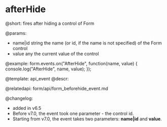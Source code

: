 afterHide
=============

@short:
fires after hiding a control of Form

@params:
- name|id		string		the name (or id, if the name is not specified) of the Form control
- value     any         the current value of the control


@example:
form.events.on("AfterHide", function(name, value) {
    console.log("AfterHide", name, value); 
});


@template: api_event
@descr:


@relatedapi: form/api/form_beforehide_event.md

@changelog: 
- added in v6.5
- Before v7.0, the event took one parameter - the control id.
- Starting from v7.0, the event takes two parameters: **name|id** and **value**.


